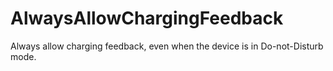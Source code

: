 # AlwaysAllowChargingFeedback

Always allow charging feedback,
even when the device is in Do-not-Disturb mode.
